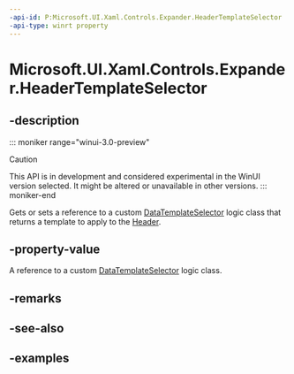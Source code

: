 ```yaml
---
-api-id: P:Microsoft.UI.Xaml.Controls.Expander.HeaderTemplateSelector
-api-type: winrt property
---
```


# Microsoft.UI.Xaml.Controls.Expander.HeaderTemplateSelector

<!--
public Windows.UI.Xaml.Controls.DataTemplateSelector HeaderTemplateSelector { get; set; }
-->


## -description

::: moniker range="winui-3.0-preview"
> [!CAUTION]
> This API is in development and considered experimental in the WinUI version selected. It might be altered or unavailable in other versions.
::: moniker-end

Gets or sets a reference to a custom [DataTemplateSelector](datatemplateselector.md) logic class that returns a template to apply to the [Header](expander_header.md).

## -property-value

A reference to a custom [DataTemplateSelector](datatemplateselector.md) logic class.

## -remarks

## -see-also

## -examples


